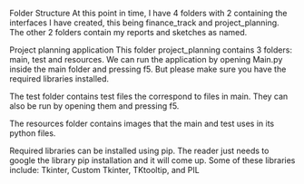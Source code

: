 Folder Structure
At this point in time, I have 4 folders with 2 containing the interfaces I have created, this being finance_track and project_planning. The other 2 folders contain my reports and sketches as named.


Project planning application
This folder project_planning contains 3 folders: main, test and resources. We can run the application by opening Main.py inside the main folder and pressing f5. But please make sure you have the required libraries installed.

The test folder contains test files the correspond to files in main. They can also be run by opening them and pressing f5.

The resources folder contains images that the main and test uses in its python files.

Required libraries can be installed using pip. The reader just needs to google the library pip installation and it will come up. Some of these libraries include: Tkinter, Custom Tkinter, TKtooltip, and PIL
